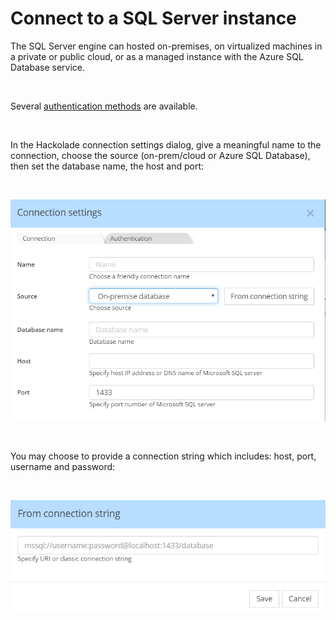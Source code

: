 # Connect to a SQL Server instance

The SQL Server engine can hosted on-premises, on virtualized machines in a private or public cloud, or as a managed instance with the Azure SQL Database service. &nbsp;

&nbsp;

Several [authentication methods](<https://docs.microsoft.com/en-us/sql/ssms/f1-help/connect-to-server-database-engine> "target=\"\_blank\"") are available.

&nbsp;

In the Hackolade connection settings dialog, give a meaningful name to the connection, choose the source (on-prem/cloud or Azure SQL Database), then set the database name, the host and port:

&nbsp;

![SQL Server Connection settings](<lib/SQL%20Server%20Connection%20settings.png>)

&nbsp;

You may choose to provide a connection string which includes: host, port, username and password:

&nbsp;

![SQL Server Connection String](<lib/SQL%20Server%20Connection%20String.png>)

